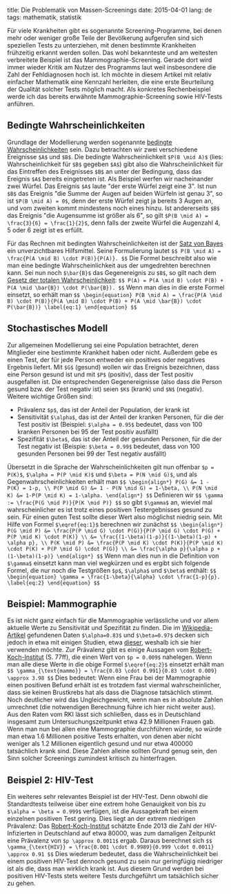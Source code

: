 title: Die Problematik von Massen-Screenings
date: 2015-04-01
lang: de
tags: mathematik, statistik

Für viele Krankheiten gibt es sogenannte Screening-Programme, bei denen mehr oder weniger große Teile der Bevölkerung aufgerufen sind sich speziellen Tests zu unterziehen, mit denen bestimmte Krankheiten frühzeitig erkannt werden sollen. Das wohl bekannteste und am weitesten verbreitete Beispiel ist das Mammographie-Screening. Gerade dort wird immer wieder Kritik am Nutzer des Programms laut weil insbesondere die Zahl der Fehldiagnosen hoch ist. Ich möchte in diesem Artikel mit relativ einfacher Mathematik eine Kennzahl herleiten, die eine erste Beurteilung der Qualität solcher Tests möglich macht. Als konkretes Rechenbeispiel werde ich das bereits erwähnte Mammographie-Screening sowie HIV-Tests anführen.

## Bedingte Wahrscheinlichkeiten

Grundlage der Modellierung werden sogenannte [bedingte Wahrscheinlichkeiten][condprob] sein. Dazu betrachten wir zwei verschiedene Ereignisse `$A$` und `$B$`. Die bedingte Wahrscheinlichkeit `$P(B \mid A)$` (lies: Wahrscheinlichkeit für `$B$` gegeben `$A$`) gibt also die Wahrscheinlichkeit für das Eintreffen des Ereignisses `$B$` an unter der Bedingung, dass das Ereignis `$A$` bereits eingetreten ist. Als Beispiel werfen wir nacheinander zwei Würfel. Das Ereignis `$A$` laute "der erste Würfel zeigt eine 3". Ist nun `$B$` das Ereignis "die Summe der Augen auf beiden Würfeln ist genau 3", so ist `$P(B \mid A) = 0$`, denn der erste Würfel zeigt ja bereits 3 Augen an, und vom zweiten kommt mindestens noch eines hinzu. Ist andererseits `$B$` das Ereignis "die Augensumme ist größer als 6", so gilt `$P(B \mid A) = \frac{3}{6} = \frac{1}{2}$`, denn falls der zweite Würfel die Augenzahl 4, 5 oder 6 zeigt ist es erfüllt.

Für das Rechnen mit bedingten Wahrscheinlichkeiten ist der [Satz von Bayes][bayes] ein unverzichtbares Hilfsmittel. Seine Formulierung lautet 
`$$ P(B \mid A) = \frac{P(A \mid B) \cdot P(B)}{P(A)}. $$`
Die Formel beschreibt also wie man eine bedingte Wahrscheinlichkeit aus der umgedrehten berechnen kann. Sei nun noch `$\bar{B}$` das Gegenereignis zu `$B$`, so gilt nach dem [Gesetz der totalen Wahrscheinlichkeit][totalprob]: 
`$$ P(A) = P(A \mid B) \cdot P(B) + P(A \mid \bar{B}) \cdot P(\bar{B}). $$`
Wenn man dies in die erste Formel einsetzt, so erhält man 
`$$ \begin{equation} P(B \mid A) = \frac{P(A \mid B) \cdot P(B)}{P(A \mid B) \cdot P(B) + P(A \mid \bar{B}) \cdot P(\bar{B})} \label{eq:1} \end{equation} $$`

## Stochastisches Modell

Zur allgemeinen Modellierung sei eine Population betrachtet, deren Mitglieder eine bestimmte Krankheit haben oder nicht. Außerdem gebe es einen Test, der für jede Person entweder ein positives oder negatives Ergebnis liefert. Mit `$G$` (gesund) wollen wir das Ereignis bezeichnen, dass eine Person gesund ist und mit `$P$` (positiv), dass der Test positiv ausgefallen ist. Die entsprechenden Gegenereignisse (also dass die Person gesund bzw. der Test negativ ist) seien `$K$` (krank) und `$N$` (negativ). Weitere wichtige Größen sind:

* Prävalenz `$p$`, das ist der Anteil der Population, der krank ist
* Sensitivität `$\alpha$`, das ist der Anteil der kranken Personen, für die der Test positiv ist (Beispiel: `$\alpha = 0.95$` bedeutet, dass von 100 kranken Personen bei 95 der Test positiv ausfällt)
* Spezifität `$\beta$`, das ist der Anteil der gesunden Personen, für die der Test negativ ist (Beispie: `$\beta = 0.99$` bedeutet, dass von 100 gesunden Personen bei 99 der Test negativ ausfällt)

Übersetzt in die Sprache der Wahrscheinlichkeiten gilt nun offenbar `$p = P(K)$`, `$\alpha = P(P \mid K)$` und `$\beta = P(N \mid G)$`, und als Gegenwahrscheinlichkeiten erhält man 
`$$ \begin{align*} P(G) &= 1 - P(K) = 1-p, \\ P(P \mid G) &= 1 - P(N \mid G) = 1-\beta, \\ P(N \mid K) &= 1-P(P \mid K) = 1-\alpha. \end{align*} $$`
Definieren wir 
`$$ \gamma := \frac{P(G \mid P)}{P(K \mid P)} $$`
so gibt `$\gamma$` an, wieviel mal wahrscheinlicher es ist trotz eines positiven Testergebnisses gesund zu sein. Für einen guten Test sollte dieser Wert also möglichst niedrig sein. Mit Hilfe von Formel `$\eqref{eq:1}$` berechnen wir zunächst
`$$
	\begin{align*}
		P(G \mid P) &= \frac{P(P \mid G) \cdot P(G)}{P(P \mid G) \cdot P(G) + P(P \mid K) \cdot P(K)} \\ &= \frac{(1-\beta)(1-p)}{(1-\beta)(1-p) + \alpha p}, \\
		P(K \mid P) &= \frac{P(P \mid K) \cdot P(K)}{P(P \mid K) \cdot P(K) + P(P \mid G) \cdot P(G)} \\ &= \frac{\alpha p}{\alpha p + (1-\beta)(1-p)}
	\end{align*}
$$`
Wenn man dies nun in die Definition von `$\gamma$` einsetzt kann man viel wegkürzen und es ergibt sich folgende Formel, die nur noch die Testgrößen `$p$`, `$\alpha$` und `$\beta$` enthält:
`$$ \begin{equation} \gamma = \frac{1-\beta}{\alpha} \cdot \frac{1-p}{p}. \label{eq:2} \end{equation} $$`

## Beispiel: Mammographie

Es ist nicht ganz einfach für die Mammographie verlässliche und vor allem aktuelle Werte zu Sensitivität und Spezifität zu finden. Die im [Wikipedia-Artikel][wikiMammo] gefundenen Daten `$\alpha=0.83$` und `$\beta=0.97$` decken sich jedoch in etwa mit einigen Studien, etwa [dieser][KGMC2000], weshalb ich sie hier verwenden möchte. Zur Prävalenz gibt es einige Aussagen vom [Robert-Koch-Institut][rki_brust] (S. 77ff), die einen Wert von `$p = 0.009$` nahelegen. Wenn man alle diese Werte in die obige Formel `$\eqref{eq:2}$` einsetzt erhält man
`$$ \gamma_{\text{mammo}} = \frac{0.03 \cdot 0.991}{0.83 \cdot 0.009} \approx 3.98 $$`
Dies bedeutet: Wenn eine Frau bei der Mammographie einen positiven Befund erhält ist es trotzdem fast viermal wahrscheinlicher, dass sie keinen Brustkrebs hat als dass die Diagnose tatsächlich stimmt. Noch deutlicher wird das Ungleichgewicht, wenn man es in absolute Zahlen umrechnet (die notwendigen Berechnung führe ich hier nicht weiter aus). Aus den Raten vom RKI lässt sich schließen, dass es in Deutschland insgesamt zum Untersuchungszeitpunkt etwa 42.9 Millionen Frauen gab. Wenn man nun bei allen eine Mammographie durchführen würde, so würde man etwa 1.6 Millionen positive Tests erhalten, von denen aber nicht weniger als 1.2 Millionen eigentlich gesund und nur etwa 400000 tatsächlich krank sind. Diese Zahlen alleine sollten Grund genug sein, den Sinn solcher Screenings zumindest kritisch zu hinterfragen.

## Beispiel 2: HIV-Test

Ein weiteres sehr relevantes Beispiel ist der HIV-Test. Denn obwohl die Standardtests teilweise über eine extrem hohe Genauigkeit von bis zu `$\alpha = \beta = 0.999$` verfügen, ist die Aussagekraft bei einem einzelnen positiven Test gering. Dies liegt an der extrem niedrigen Prävalenz: Das [Robert-Koch-Institut][rki_hiv] schätzte Ende 2013 die Zahl der HIV-Infizierten in Deutschland auf etwa 80000, was zum damaligen Zeitpunkt eine Prävalenz von `$p \approx 0.0011$` ergab. Daraus berechnet sich
`$$ \gamma_{\text{HIV}} = \frac{0.001 \cdot 0.9989}{0.999 \cdot 0.0011} \approx 0.91 $$`
Dies wiederum bedeutet, dass die Wahrscheinlichkeit bei einem positiven HIV-Test dennoch gesund zu sein nur geringfügig niedriger ist als die, dass man wirklich krank ist. Aus diesem Grund werden bei positiven HIV-Tests stets weitere Tests durchgeführt um tatsächlich sicher zu gehen.



[bayes]: http://de.wikipedia.org/wiki/Satz_von_Bayes
[condprob]: http://de.wikipedia.org/wiki/Bedingte_Wahrscheinlichkeit
[rki_brust]: http://edoc.rki.de/documents/rki_fv/re2vZ2t28Ir8Y/PDF/23GSS31yB0GKUhU.pdf
[rki_hiv]: http://www.rki.de/DE/Content/InfAZ/H/HIVAIDS/Epidemiologie/Daten_und_Berichte/EckdatenDeutschland.pdf?__blob=publicationFile
[totalprob]: http://de.wikipedia.org/wiki/Bedingte_Wahrscheinlichkeit#Gesetz_der_totalen_Wahrscheinlichkeit
[wikiMammo]: http://de.wikipedia.org/wiki/Mammographie#Kritik_am_Mammographie-Screening
[KGMC2000]: http://www.ncbi.nlm.nih.gov/pubmed/11002452